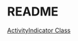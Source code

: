 # README  
[ActivityIndicator Class](https://docs.microsoft.com/en-us/dotnet/api/xamarin.forms.activityindicator?view=xamarin-forms)